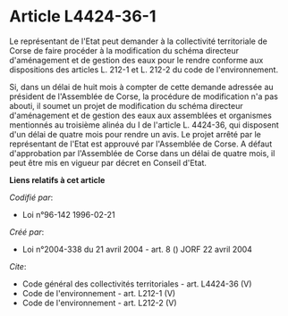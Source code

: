 # Article L4424-36-1

Le représentant de l'Etat peut demander à la collectivité territoriale de Corse de faire procéder à la modification du schéma
directeur d'aménagement et de gestion des eaux pour le rendre conforme aux dispositions des articles L. 212-1 et L. 212-2 du
code de l'environnement.

Si, dans un délai de huit mois à compter de cette demande adressée au président de l'Assemblée de Corse, la procédure de
modification n'a pas abouti, il soumet un projet de modification du schéma directeur d'aménagement et de gestion des eaux aux
assemblées et organismes mentionnés au troisième alinéa du I de l'article L. 4424-36, qui disposent d'un délai de quatre mois
pour rendre un avis. Le projet arrêté par le représentant de l'Etat est approuvé par l'Assemblée de Corse. A défaut
d'approbation par l'Assemblée de Corse dans un délai de quatre mois, il peut être mis en vigueur par décret en Conseil
d'Etat.

**Liens relatifs à cet article**

_Codifié par_:

  - Loi n°96-142 1996-02-21

_Créé par_:

  - Loi n°2004-338 du 21 avril 2004 - art. 8 () JORF 22 avril 2004

_Cite_:

  - Code général des collectivités territoriales - art. L4424-36 (V)
  - Code de l'environnement - art. L212-1 (V)
  - Code de l'environnement - art. L212-2 (V)
